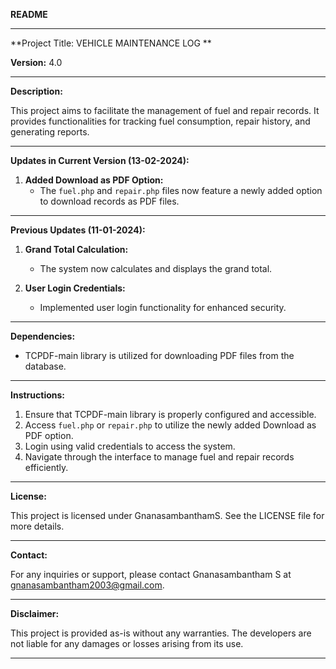 **README**

---

**Project Title: VEHICLE MAINTENANCE LOG **

**Version:** 4.0

---

**Description:**

This project aims to facilitate the management of fuel and repair records. It provides functionalities for tracking fuel consumption, repair history, and generating reports.

---

**Updates in Current Version (13-02-2024):**

1. **Added Download as PDF Option:** 
   - The `fuel.php` and `repair.php` files now feature a newly added option to download records as PDF files.

---

**Previous Updates (11-01-2024):**

1. **Grand Total Calculation:** 
   - The system now calculates and displays the grand total.
   
2. **User Login Credentials:**
   - Implemented user login functionality for enhanced security.

---

**Dependencies:**

- TCPDF-main library is utilized for downloading PDF files from the database.

---

**Instructions:**

1. Ensure that TCPDF-main library is properly configured and accessible.
2. Access `fuel.php` or `repair.php` to utilize the newly added Download as PDF option.
3. Login using valid credentials to access the system.
4. Navigate through the interface to manage fuel and repair records efficiently.

---

**License:**

This project is licensed under GnanasambanthamS. See the LICENSE file for more details.

---

**Contact:**

For any inquiries or support, please contact Gnanasambantham S at gnanasambantham2003@gmail.com.

---

**Disclaimer:**

This project is provided as-is without any warranties. The developers are not liable for any damages or losses arising from its use.

---
